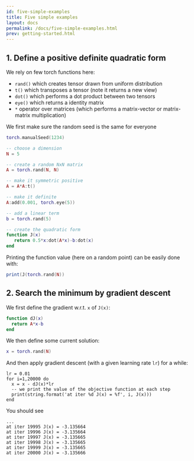 ```yaml
---
id: five-simple-examples
title: Five simple examples
layout: docs
permalink: /docs/five-simple-examples.html
prev: getting-started.html
---
```

## 1. Define a positive definite quadratic form

We rely on few torch functions here:
- `rand()` which creates tensor drawn from uniform distribution
- `t()` which transposes a tensor (note it returns a new view)
- `dot()` which performs a dot product between two tensors
- `eye()` which returns a identity matrix
- `*` operator over matrices (which performs a matrix-vector or matrix-matrix multiplication)

We first make sure the random seed is the same for everyone
```lua
torch.manualSeed(1234)
```

```lua
-- choose a dimension
N = 5

-- create a random NxN matrix
A = torch.rand(N, N)

-- make it symmetric positive
A = A*A:t()

-- make it definite
A:add(0.001, torch.eye(5))

-- add a linear term
b = torch.rand(5)

-- create the quadratic form
function J(x)
   return 0.5*x:dot(A*x)-b:dot(x)
end
```

Printing the function value (here on a random point) can be easily done with:
```lua
print(J(torch.rand(N))
```

## 2. Search the minimum by gradient descent

We first define the gradient w.r.t. `x` of `J(x)`:
```lua
function dJ(x)
  return A*x-b
end
```

We then define some current solution:
```lua
x = torch.rand(N)
```

And then apply gradient descent (with a given learning rate `lr`) for a while:
```
lr = 0.01
for i=1,20000 do
  x = x - dJ(x)*lr
  -- we print the value of the objective function at each step
  print(string.format('at iter %d J(x) = %f', i, J(x)))
end
```

You should see
```
...
at iter 19995 J(x) = -3.135664
at iter 19996 J(x) = -3.135664
at iter 19997 J(x) = -3.135665
at iter 19998 J(x) = -3.135665
at iter 19999 J(x) = -3.135665
at iter 20000 J(x) = -3.135666
```
